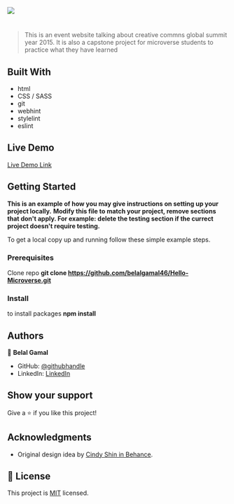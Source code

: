 ![](https://img.shields.io/badge/Microverse-blueviolet)

#

> This is an event website talking about creative commns global summit year 2015. It is also a capstone project for microverse students to practice what they have learned

## Built With

- html
- CSS / SASS
- git
- webhint
- stylelint
- eslint

## Live Demo

[Live Demo Link]()

## Getting Started

**This is an example of how you may give instructions on setting up your project locally.**
**Modify this file to match your project, remove sections that don't apply. For example: delete the testing section if the currect project doesn't require testing.**

To get a local copy up and running follow these simple example steps.

### Prerequisites

Clone repo
**git clone https://github.com/belalgamal46/Hello-Microverse.git**

### Install

to install packages
**npm install**

## Authors

👤 **Belal Gamal**

- GitHub: [@githubhandle](https://github.com/belalgamal46)
- LinkedIn: [LinkedIn](https://www.linkedin.com/in/belal-gamal-79b8a2133/)

## Show your support

Give a ⭐️ if you like this project!

## Acknowledgments

- Original design idea by [Cindy Shin in Behance](https://www.behance.net/adagio07).

## 📝 License

This project is [MIT](./MIT.md) licensed.
